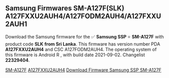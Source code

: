 <h2>Samsung Firmwares SM-A127F(SLK) A127FXXU2AUH4/A127FODM2AUH4/A127FXXU2AUH1</h2>
Download the Samsung firmware for the ✅ <strong>Samsung SSP </strong> ⭐ <strong>SM-A127F</strong> with product code <strong>SLK</strong> <strong> from Sri Lanka</strong>. This firmware has version number PDA <strong>A127FXXU2AUH4</strong> and CSC A127FODM2AUH4. The operating system of this firmware is Android R , with build date 2021-09-02. Changelist <strong>22329404</strong>.


[SM-A127F](https://samfirm.shop/samsung/model/SM-A127F)
[A127FXXU2AUH4](https://samfirm.shop/samsung/pda/A127FXXU2AUH4)
[Download Firmware Samsung SSP SM-A127F](https://samfirm.shop/samsung/firmware/451728)
